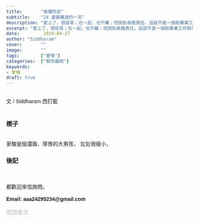 ```yaml
---
title:       "燦爛而逝"
subtitle:    "24 歲最難過的一天"
description: "愛上了，很容易；在一起，也不難；但說到承擔責任，這就不是一個剛畢業工作兩年的小夥子扛得起的......"
excerpt: "愛上了，很容易；在一起，也不難；但說到承擔責任，這就不是一個剛畢業工作兩年的小夥子扛得起的......"
date:         2019-04-27
author: "Siddharam"
cover:       ""
image:       ""
tags:        ["愛情"]
categories:  ["都市霧雨"]
keywords:
- 愛情
draft: true
---
```



<article style="font-family: 'Noto Sans TC', '微軟正黑體', sans-serif; font-weight: 300;">

<br>文 / Siddharam 西打藍<br><br>

<h3 class="article-h1-color">楔子</h3><br>
家駿是個濃眉、厚唇的大男孩，
彣彣很瘦小，


<h3 class="article-h1-color">後記</h3>
<br><br>
都歡迎來信詢問。<br><br>
<b>Email: aaa24295234@gmail.com</b><br><br>


</article>

<div style="color: #bfbfbf; font-size: 15px;" id="busuanzi_container_page_pv">
  閱讀量<span id="busuanzi_value_page_pv"></span>次
</div>


<script src="../../js/post.js"></script>